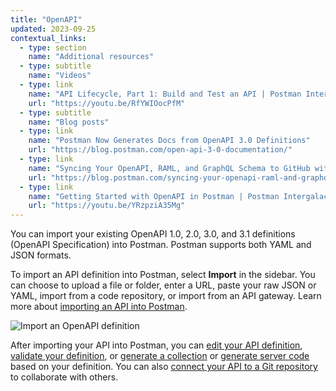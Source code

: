```yaml
---
title: "OpenAPI"
updated: 2023-09-25
contextual_links:
  - type: section
    name: "Additional resources"
  - type: subtitle
    name: "Videos"
  - type: link
    name: "API Lifecycle, Part 1: Build and Test an API | Postman Intergalactic"
    url: "https://youtu.be/RfYWIOocPfM"
  - type: subtitle
    name: "Blog posts"
  - type: link
    name: "Postman Now Generates Docs from OpenAPI 3.0 Definitions"
    url: "https://blog.postman.com/open-api-3-0-documentation/"
  - type: link
    name: "Syncing Your OpenAPI, RAML, and GraphQL Schema to GitHub with Postman"
    url: "https://blog.postman.com/syncing-your-openapi-raml-and-graphql-schema-to-github-with-postman/"
  - type: link
    name: "Getting Started with OpenAPI in Postman | Postman Intergalactic"
    url: "https://youtu.be/YRzpziA35Mg"
---
```


You can import your existing OpenAPI 1.0, 2.0, 3.0, and 3.1 definitions (OpenAPI Specification) into Postman. Postman supports both YAML and JSON formats.

To import an API definition into Postman, select **Import** in the sidebar. You can choose to upload a file or folder, enter a URL, paste your raw JSON or YAML, import from a code repository, or import from an API gateway. Learn more about [importing an API into Postman](/docs/designing-and-developing-your-api/importing-an-api/).

<img alt="Import an OpenAPI definition" src="https://assets.postman.com/postman-docs/v10/import-export-import-ui-v10-17.jpg" />

After importing your API into Postman, you can [edit your API definition](/docs/designing-and-developing-your-api/developing-an-api/defining-an-api/), [validate your definition](/docs/designing-and-developing-your-api/developing-an-api/validating-elements-against-schema/), or [generate a collection](/docs/designing-and-developing-your-api/developing-an-api/adding-api-elements/#generating-a-collection) or [generate server code](/docs/designing-and-developing-your-api/developing-an-api/generating-server-code/) based on your definition. You can also [connect your API to a Git repository](/docs/designing-and-developing-your-api/versioning-an-api/versioning-an-api-overview/) to collaborate with others.
